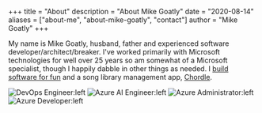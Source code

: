 +++
title = "About"
description = "About Mike Goatly"
date = "2020-08-14"
aliases = ["about-me", "about-mike-goatly", "contact"]
author = "Mike Goatly"
+++

My name is Mike Goatly, husband, father and experienced software developer/architect/breaker. 
I've worked primarily with Microsoft technologies for well over 25 years so am somewhat of
a Microsoft specialist, though I happily dabble in other things as needed. I
[build software for fun](https://www.github.com/mikegoatly) and a song library
management app, [Chordle](https://www.chordle.com).

![DevOps Engineer:left](/images/Expert-DevOps-Engineer-md.png)
![Azure AI Engineer:left](/images/Associate-Azure-AI-Engineer-md.png)
![Azure Administrator:left](/images/Associate-Azure-Administrator-md.png)
![Azure Developer:left](/images/Associate-Azure-Developer-md.png)
